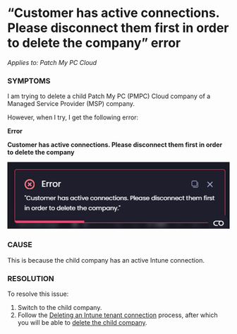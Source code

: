# “Customer has active connections. Please disconnect them first in order to delete the company” error

_Applies to: Patch My PC Cloud_

### SYMPTOMS

I am trying to delete a child Patch My PC (PMPC) Cloud company of a Managed Service Provider (MSP) company.

However, when I try, I get the following error:

<strong>Error</strong>

<strong>Customer has active connections. Please disconnect them first in order to delete the company</strong>

![“Customer has active connections. Please disconnect them first in order to delete the company” error](/_images/image-(374).png "“Customer has active connections. Please disconnect them first in order to delete the company” error")

### CAUSE

This is because the child company has an active Intune connection.

### RESOLUTION

To resolve this issue:

1. Switch to the child company.
2. Follow the [Deleting an Intune tenant connection](../../cloud-administration/manage-your-environments-in-cloud/manage-cloud-intune-tenants.md#deleting-an-intune-tenant-connection) process, after which you will be able to [delete the child company](../../managed-service-provider/managed-service-provider-administration/manage-msp-companies/remove-a-company-from-being-managed-cloud-msp.md#delete-a-child-company).